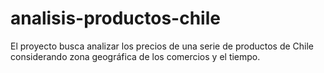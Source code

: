 # analisis-productos-chile
El proyecto busca analizar los precios de una serie de productos de Chile considerando zona geográfica de los comercios y el tiempo.
